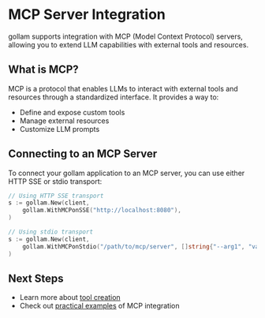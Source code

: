 # MCP Server Integration

gollam supports integration with MCP (Model Context Protocol) servers, allowing you to extend LLM capabilities with external tools and resources.

## What is MCP?

MCP is a protocol that enables LLMs to interact with external tools and resources through a standardized interface. It provides a way to:

- Define and expose custom tools
- Manage external resources
- Customize LLM prompts

## Connecting to an MCP Server

To connect your gollam application to an MCP server, you can use either HTTP SSE or stdio transport:

```go
// Using HTTP SSE transport
s := gollam.New(client,
    gollam.WithMCPonSSE("http://localhost:8080"),
)

// Using stdio transport
s := gollam.New(client,
    gollam.WithMCPonStdio("/path/to/mcp/server", []string{"--arg1", "value1"}),
)
```

## Next Steps

- Learn more about [tool creation](tools.md)
- Check out [practical examples](examples.md) of MCP integration 